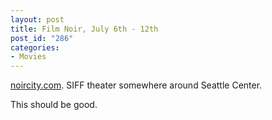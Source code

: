 ```yaml
--- 
layout: post
title: Film Noir, July 6th - 12th
post_id: "286"
categories:
- Movies
---
```

<a href="http://www.noircity.com/">noircity.com</a>.  SIFF theater somewhere around Seattle Center.

This should be good.
